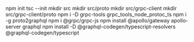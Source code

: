 ﻿npm init
tsc --init
mkdir src
mkdir src/proto
mkdir src/grpc-client
mkdir src/grpc-client/proto
npm i -D grpc-tools grpc_tools_node_protoc_ts
npm i -g proto2graphql
npm i @grpc/grpc-js
npm install @apollo/gateway apollo-server graphql
npm install -D @graphql-codegen/typescript-resolvers @graphql-codegen/typescript
